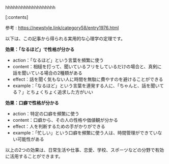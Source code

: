 

hhhhhhhhhhhhhhhhhhh
    
[:contents]

参考 : https://newstyle.link/category58/entry1976.html

以下は、この記事から得られる実用的な心理学の定理です。

**効果：「なるほど」で性格が分かる**
- action：「なるほど」という言葉を頻繁に使う
- content：相槌を打って、聞いているフリをしているだけの場合と、真剣に話を聞いている場合の2種類がある
- effect：話を聞く気もない人に時間を無駄に費やすのを避けることができる
- example：「なるほど」という言葉を連発する人に、「ちゃんと、話を聞いてる？」とちょくちょく追求した方がいい

**効果：口癖で性格が分かる**
- action：特定の口癖を頻繁に使う
- content：口癖から、その人の性格や価値観が分かる
- effect：人を判断するための手がかりができる
- example：「忙しい」という口癖を頻繁に使う人は、時間管理ができていない可能性がある

以上の2つの効果は、日常生活や仕事、恋愛、学校、スポーツなどの分野で有効に活用することができます。

    